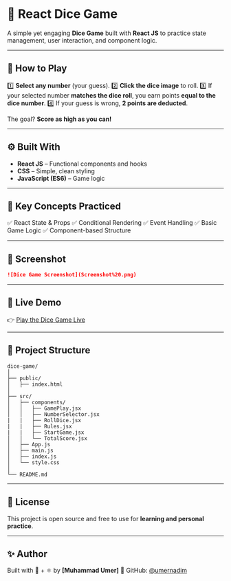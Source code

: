 # 🎲 React Dice Game

A simple yet engaging **Dice Game** built with **React JS** to practice state management, user interaction, and component logic.

---

## 🚀 How to Play

1️⃣ **Select any number** (your guess).
2️⃣ **Click the dice image** to roll.
3️⃣ If your selected number **matches the dice roll**, you earn points **equal to the dice number**.
4️⃣ If your guess is wrong, **2 points are deducted**.

The goal? **Score as high as you can!**

---

## ⚙️ Built With

* **React JS** – Functional components and hooks
* **CSS** – Simple, clean styling
* **JavaScript (ES6)** – Game logic

---

## 🎯 Key Concepts Practiced

✅ React State & Props
✅ Conditional Rendering
✅ Event Handling
✅ Basic Game Logic
✅ Component-based Structure

---

## 📸 Screenshot

```markdown
![Dice Game Screenshot](Screenshot%20.png)
```

---

## 🚀 Live Demo

👉 [Play the Dice Game Live](https://yourusername.github.io/dice-game/)

---

## 📂 Project Structure

```
dice-game/
│
├── public/
│   ├── index.html
│
├── src/
│   ├── components/
│   │   ├── GamePlay.jsx
│   │   ├── NumberSelector.jsx
|   |   ├── RollDice.jsx
|   |   ├── Rules.jsx
|   |   ├── StartGame.jsx
│   │   └── TotalScore.jsx
│   ├── App.js
│   ├── main.js
│   ├── index.js
│   └── style.css
│
└── README.md
```

---

## 📄 License

This project is open source and free to use for **learning and personal practice**.

---

## ✨ Author

Built with 🎲 + ⚛️ by **\[Muhammad Umer]**
🔗 GitHub: [@umernadim](https://github.com/umernadim)

